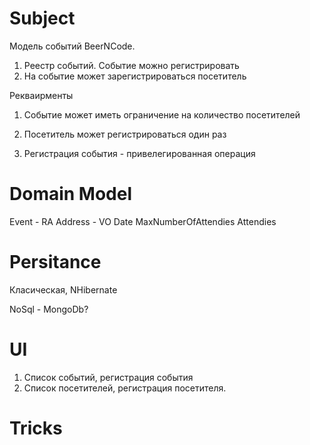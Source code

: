 # Subject

Модель событий BeerNCode.

1. Реестр событий. Событие можно регистрировать
2. На событие может зарегистрироваться посетитель

Рекваирменты

1. Событие может иметь ограничение на количество посетителей
2. Посетитель может регистрироваться один раз

3. Регистрация события - привелегированная операция

# Domain Model

Event - RA
	Address - VO
	Date
	MaxNumberOfAttendies
	Attendies

# Persitance

Класическая, NHibernate

NoSql - MongoDb?

# UI

1. Список событий, регистрация события
2. Список посетителей, регистрация посетителя.

# Tricks

